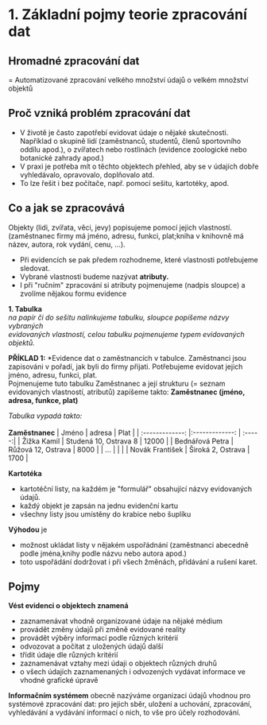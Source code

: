 # 1. Základní pojmy teorie zpracování dat

## Hromadné zpracování dat
= Automatizované zpracování velkého množství údajů o velkém množství objektů
## Proč vzniká problém zpracování dat
- V životě je často zapotřebí evidovat údaje o nějaké skutečnosti. Například o skupině lidí (zaměstnanců, studentů, členů sportovního oddílu apod.), o zvířatech nebo rostlinách (evidence zoologické nebo botanické zahrady apod.)
- V praxi je potřeba mít o těchto objektech přehled, aby se v údajích dobře vyhledávalo, opravovalo, doplňovalo atd.
- To lze řešit i bez počítače, např. pomocí sešitu, kartotéky, apod.

## Co a jak se zpracovává
Objekty (lidi, zvířata, věci, jevy) popisujeme pomocí jejich vlastností.(zaměstnanec firmy má jméno, adresu, funkci, plat;kniha v knihovně má název, autora, rok vydání, cenu, …).
- Při evidencích se pak předem rozhodneme, které vlastnosti potřebujeme sledovat.
- Vybrané vlastnosti budeme nazývat **atributy.**
- I při "ručním" zpracování si atributy pojmenujeme (nadpis sloupce) a zvolíme nějakou formu evidence

**1. Tabulka**  
*na papír či do sešitu nalinkujeme tabulku, sloupce popíšeme názvy vybraných<br>
evidovaných vlastností, celou tabulku pojmenujeme typem evidovaných objektů.*

**PŘÍKLAD 1:** *Evidence dat o zaměstnancích v tabulce. Zaměstnanci jsou zapisováni
v pořadí, jak byli do firmy přijati. Potřebujeme evidovat jejich jméno, adresu, funkci,
plat.<br> Pojmenujeme tuto tabulku Zaměstnanec a její strukturu (= seznam evidovaných
vlastností, atributů) zapíšeme takto: **Zaměstnanec (jméno, adresa, funkce, plat)**

*Tabulka vypadá takto:*<br>
<br>
**Zaměstnanec**
| Jméno           | adresa                  | Plat   |
| :-------------: |:-------------:          | :-----:|
| Žižka Kamil     | Studená 10, Ostrava 8   | 12000  |
| Bednářová Petra | Růžová 12, Ostrava      |  8000  |
| ...             |                         |        |
| Novák František | Široká 2, Ostrava       |  1700  |

**Kartotéka**
- kartotéční listy, na každém je "formulář" obsahující názvy evidovaných údajů.
- každý objekt je zapsán na jednu evidenční kartu
- všechny listy jsou umístěny do krabice nebo šuplíku<br>

**Výhodou** je<br>
- možnost ukládat listy v nějakém uspořádnání (zaměstnanci abecedně podle jména,knihy podle názvu nebo autora apod.)
- toto uspořádání dodržovat i při všech žměnách, přidávání a rušení karet.

## Pojmy

**Vést evidenci o objektech znamená**
- zaznamenávat vhodně organizované údaje na nějaké médium
- provádět změny údajů při změně evidované reality 
- provádět výběry informací podle různých kritérií
- odvozovat a počítat z uložených údajů další
- třídit údaje dle různých kritérií
- zaznamenávat vztahy mezi údaji o objektech různých druhů 
- o všech údajích zaznamenaných i odvozených vydávat informace ve vhodné grafické úpravě<br>

**Informačním systémem** obecně nazýváme organizaci údajů vhodnou pro systémové zpracování dat: pro jejich sběr, uložení a uchování, zpracování, vyhledávání a vydávání informací o nich, to vše pro účely rozhodování.
 


